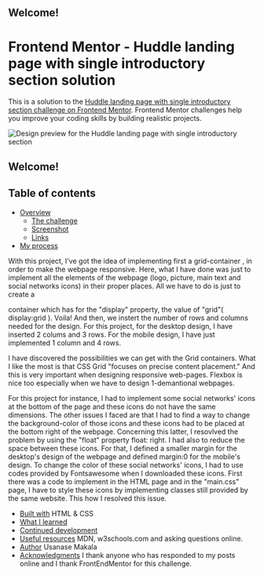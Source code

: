 
## Welcome!

# Frontend Mentor - Huddle landing page with single introductory section solution

This is a solution to the [Huddle landing page with single introductory section challenge on Frontend Mentor](https://www.frontendmentor.io/challenges/huddle-landing-page-with-a-single-introductory-section-B_2Wvxgi0). Frontend Mentor challenges help you improve your coding skills by building realistic projects. 

![Design preview for the Huddle landing page with single introductory section](./design/desktop-preview.jpg)


## Welcome!

## Table of contents

- [Overview](#overview)
  - [The challenge](#the-challenge)
  - [Screenshot](#screenshot)
  - [Links](#links)
- [My process](#my-process)


With this project, I've got the idea of implementing first a grid-container ,
in order to make the webpage responsive. Here, what I have done was just to implement 
all the elements of the webpage (logo, picture, main text and social networks icons) 
in their proper places.
All we have to do is just to create  a <div> container which has for the "display" property, the value of "grid"( display:grid ). 
Voila! And then, we instert the number of rows and columns needed for the design.
For this project, for the desktop design, I have inserted 2 colums and 3 rows. 
For the mobile design,  I have just implemented 1 column and 4 rows.

I have discovered the possibilities we can get with the Grid containers. 
What I like the most is that CSS Grid "focuses on precise content placement."
 And this is very important when designing responsive web-pages. 
Flexbox is nice too especially when we have to design 1-demantional webpages.

For this project for instance, I had to implement some social networks' icons at the 
bottom of the page and these icons do not have the same dimensions. 
The other issues I faced are that I had to find a way to change the background-color of 
those icons and these icons had to be placed at the bottom right of the webpage. 
Concerning this latter, I resovlved the problem by using the "float" property float: right. 
I had also to reduce the space between these icons. For that, I defined a smaller margin for the desktop's
design of the webpage and defined margin:0 for the mobile's design.
To change the color of these social networks' icons, I had to use codes provided by Fontsawesome when I downloaded these icons.
First there was a code to implement in the HTML page and in the "main.css" page, I have to style these icons by implementing classes 
still provided by the same website. This how I resolved this issue.

  - [Built with](#built-with)
HTML & CSS
  - [What I learned](#what-i-learned)
  - [Continued development](#continued-development)
  - [Useful resources](#useful-resources)
MDN, w3schools.com and asking questions online.
- [Author](#author)
Usanase Makala
- [Acknowledgments](#acknowledgments)
I thank anyone who has responded to my posts online and I thank FrontEndMentor for this challenge.







